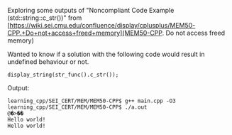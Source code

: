 Exploring some outputs of "Noncompliant Code Example (std::string::c_str())" from [https://wiki.sei.cmu.edu/confluence/display/cplusplus/MEM50-CPP.+Do+not+access+freed+memory](MEM50-CPP. Do not access freed memory)

Wanted to know if a solution with the following code would result in undefined behaviour or not.
```
display_string(str_func().c_str());
```

Output:
```
learning_cpp/SEI_CERT/MEM/MEM50-CPP$ g++ main.cpp -O3
learning_cpp/SEI_CERT/MEM/MEM50-CPP$ ./a.out 
@�>��
Hello world!
Hello world!
```
